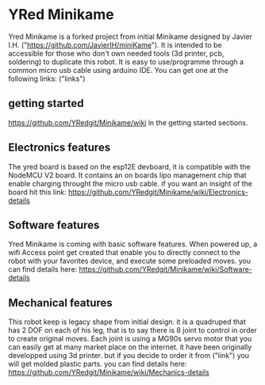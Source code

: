 # YRed Minikame
Yred Minikame is a forked project from initial Minikame designed by Javier I.H. ("https://github.com/JavierIH/miniKame").
It is intended to be accessible for those who don't own needed tools (3d printer, pcb, soldering) to duplicate this robot.
It is easy to use/programme through a common micro usb cable using arduino IDE.
You can get one at the following links: ("links")

## getting started
https://github.com/YRedgit/Minikame/wiki
in the getting started sections.

## Electronics features
The yred board is based on the esp12E devboard, it is compatible with the NodeMCU V2 board. It contains an on boards lipo management chip that enable charging throught the micro usb cable. if you want an insight of the board hit this link:
https://github.com/YRedgit/Minikame/wiki/Electronics-details

## Software features
Yred Minikame is coming with basic software features. When powered up, a wifi Access point get created that enable you to directly connect to the robot with your favorites device, and execute some preloaded moves. you can find details here: 
https://github.com/YRedgit/Minikame/wiki/Software-details

## Mechanical features
This robot keep is legacy shape from initial design. it is a quadruped that has 2 DOF on each of his leg, that is to say there is 8 joint to control in order to create original moves. Each joint is using a MG90s servo motor that you can easily get at many market place on the internet. it have been originally developped using 3d printer. but if you decide to order it from ("link") you will get molded plastic parts. 
you can find details here: 
https://github.com/YRedgit/Minikame/wiki/Mechanics-details
